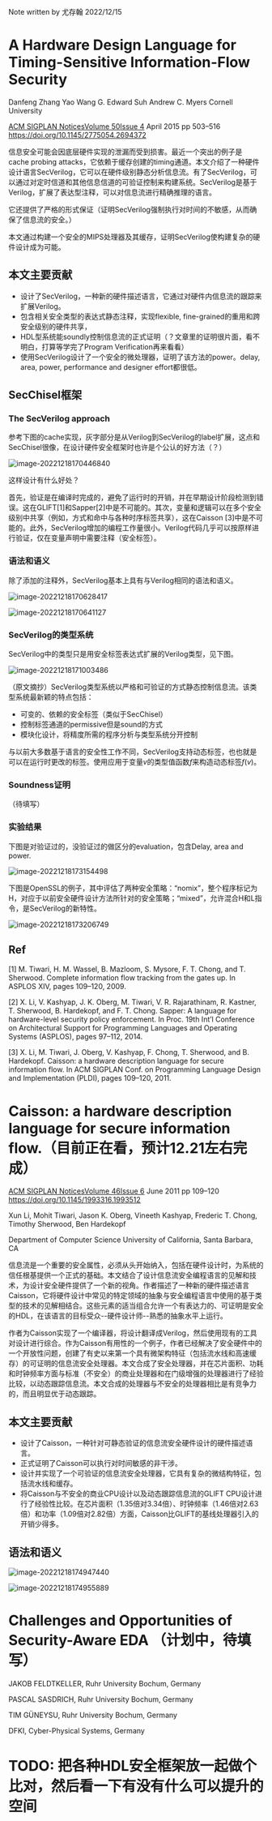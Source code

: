 Note written by 尤存翰 2022/12/15

# A Hardware Design Language for Timing-Sensitive Information-Flow Security

Danfeng Zhang Yao Wang G. Edward Suh Andrew C. Myers Cornell University

[ACM SIGPLAN Notices](https://dl.acm.org/toc/sigplan/2015/50/4)[Volume 50](https://dl.acm.org/toc/sigplan/2015/50/4)[Issue 4](https://dl.acm.org/toc/sigplan/2015/50/4) April 2015 pp 503–516 https://doi.org/10.1145/2775054.2694372

信息安全可能会因底层硬件实现的泄漏而受到损害。最近一个突出的例子是 cache probing attacks，它依赖于缓存创建的timing通道。本文介绍了一种硬件设计语言SecVerilog，它可以在硬件级别静态分析信息流。有了SecVerilog，可以通过对定时信道和其他信息信道的可验证控制来构建系统。SecVerilog是基于Verilog，扩展了表达型注释，可以对信息流进行精确推理的语言。

它还提供了严格的形式保证（证明SecVerilog强制执行对时间的不敏感，从而确保了信息流的安全。）

本文通过构建一个安全的MIPS处理器及其缓存，证明SecVerilog使构建复杂的硬件设计成为可能。



## 本文主要贡献

* 设计了SecVerilog，一种新的硬件描述语言，它通过对硬件内信息流的跟踪来扩展Verilog。
* 包含相关安全类型的表达式静态注释，实现flexible, fine-grained的重用和跨安全级别的硬件共享，
* HDL型系统能soundly控制信息流的正式证明（？文章里的证明很片面，看不明白，打算等学完了Program Verification再来看看）
* 使用SecVerilog设计了一个安全的微处理器，证明了该方法的power。delay, area, power, performance and designer effort都很低。

## SecChisel框架

### The SecVerilog approach

参考下图的cache实现，灰字部分是从Verilog到SecVerilog的label扩展，这点和SecChisel很像，在设计硬件安全框架时也许是个公认的好方法（？）

![image-20221218170446840](assets/image-20221218170446840.png)

这样设计有什么好处？

首先，验证是在编译时完成的，避免了运行时的开销，并在早期设计阶段检测到错误。这在GLIFT[1]和Sapper[2]中是不可能的。其次，变量和逻辑可以在多个安全级别中共享（例如，方式和命中与各种时序标签共享），这在Caisson [3]中是不可能的。此外，SecVerilog增加的编程工作量很小。Verilog代码几乎可以按原样进行验证，仅在变量声明中需要注释（安全标签）。

### 语法和语义

除了添加的注释外，SecVerilog基本上具有与Verilog相同的语法和语义。

![image-20221218170628417](assets/image-20221218170628417.png)

![image-20221218170641127](assets/image-20221218170641127.png)

### SecVerilog的类型系统

SecVerilog中的类型只是用安全标签表达式扩展的Verilog类型，见下图。

![image-20221218171003486](assets/image-20221218171003486.png)

（原文摘抄）SecVerilog类型系统以严格和可验证的方式静态控制信息流。该类型系统最新颖的特点包括：

* 可变的、依赖的安全标签（类似于SecChisel）
* 控制标签通道的permissive但是sound的方式
* 模块化设计，将精度所需的程序分析与类型系统分开控制

与以前大多数基于语言的安全性工作不同，SecVerilog支持动态标签，也也就是可以在运行时更改的标签。使用应用于变量$v$的类型值函数$f$来构造动态标签$f(v)$。

### Soundness证明

（待填写）

### 实验结果

下图是对验证过的，没验证过的做区分的evaluation，包含Delay, area and power.

![image-20221218173154498](assets/image-20221218173154498.png)

下图是OpenSSL的例子，其中评估了两种安全策略：“nomix”，整个程序标记为H，对应于以前安全硬件设计方法所针对的安全策略；“mixed”，允许混合H和L指令，是SecVerilog的新特性。

![image-20221218173206749](assets/image-20221218173206749.png)

## Ref

[1] M. Tiwari, H. M. Wassel, B. Mazloom, S. Mysore, F. T. Chong, and T. Sherwood. Complete information flow tracking from the gates up. In ASPLOS XIV, pages 109–120, 2009.

[2] X. Li, V. Kashyap, J. K. Oberg, M. Tiwari, V. R. Rajarathinam, R. Kastner, T. Sherwood, B. Hardekopf, and F. T. Chong. Sapper: A language for hardware-level security policy enforcement. In Proc. 19th Int’l Conference on Architectural Support for Programming Languages and Operating Systems (ASPLOS), pages 97–112, 2014.

[3] X. Li, M. Tiwari, J. Oberg, V. Kashyap, F. Chong, T. Sherwood, and B. Hardekopf. Caisson: a hardware description language for secure information flow. In ACM SIGPLAN Conf. on Programming Language Design and Implementation (PLDI), pages 109–120, 2011.

# Caisson: a hardware description language for secure information flow.（目前正在看，预计12.21左右完成）

[ACM SIGPLAN Notices](https://dl.acm.org/toc/sigplan/2011/46/6)[Volume 46](https://dl.acm.org/toc/sigplan/2011/46/6)[Issue 6](https://dl.acm.org/toc/sigplan/2011/46/6) June 2011 pp 109–120 https://doi.org/10.1145/1993316.1993512

Xun Li, Mohit Tiwari, Jason K. Oberg, Vineeth Kashyap, Frederic T. Chong, Timothy Sherwood, Ben Hardekopf

Department of Computer Science University of California, Santa Barbara, CA

信息流是一个重要的安全属性，必须从头开始纳入，包括在硬件设计时，为系统的信任根基提供一个正式的基础。本文结合了设计信息流安全编程语言的见解和技术，为设计安全硬件提供了一个新的视角。作者描述了一种新的硬件描述语言Caisson，它将硬件设计中常见的特定领域的抽象与安全编程语言中使用的基于类型的技术的见解相结合。这些元素的适当组合允许一个有表达力的、可证明是安全的HDL，在该语言的目标受众--硬件设计师--熟悉的抽象水平上运行。

作者为Caisson实现了一个编译器，将设计翻译成Verilog，然后使用现有的工具对设计进行综合。作为Caisson有用性的一个例子，作者已经解决了安全硬件中的一个开放性问题，创建了有史以来第一个具有微架构特征（包括流水线和高速缓存）的可证明的信息流安全处理器。本文合成了安全处理器，并在芯片面积、功耗和时钟频率方面与标准（不安全）的商业处理器和在门级增强的处理器进行了经验比较，以动态跟踪信息流。本文合成的处理器与不安全的处理器相比是有竞争力的，而且明显优于动态跟踪。

## 本文主要贡献

* 设计了Caisson，一种针对可静态验证的信息流安全硬件设计的硬件描述语言。
* 正式证明了Caisson可以执行对时间敏感的非干涉。
* 设计并实现了一个可验证的信息流安全处理器，它具有复杂的微结构特征，包括流水线和缓存。
* 将Caisson与不安全的商业CPU设计以及动态跟踪信息流的GLIFT CPU设计进行了经验性比较。在芯片面积（1.35倍对3.34倍）、时钟频率（1.46倍对2.63倍）和功率（1.09倍对2.82倍）方面，Caisson比GLIFT的基线处理器引入的开销少得多。

## 语法和语义

![image-20221218174947440](assets/image-20221218174947440.png)

![image-20221218174955889](assets/image-20221218174955889.png)

# Challenges and Opportunities of Security-Aware EDA （计划中，待填写）

JAKOB FELDTKELLER, Ruhr University Bochum, Germany

PASCAL SASDRICH, Ruhr University Bochum, Germany

TIM GÜNEYSU, Ruhr University Bochum, Germany

DFKI, Cyber-Physical Systems, Germany

# TODO: 把各种HDL安全框架放一起做个比对，然后看一下有没有什么可以提升的空间
